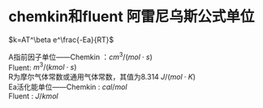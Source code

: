 # chemkin和fluent 阿雷尼乌斯公式单位 
 $k=AT^\beta e^\frac{-Ea}{RT}$  

A指前因子单位——Chemkin  ：$cm^3/(mol\cdot s)$    
Fluent: $m^3/(kmol\cdot s)$   
R为摩尔气体常数或通用气体常数，其值为8.314 $J/(mol\cdot K)$  
Ea活化能单位——Chemkin : $cal/mol$  
Fluent : $J/kmol$